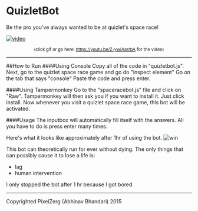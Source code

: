 # QuizletBot
Be the pro you've always wanted to be at quizlet's space race!

[![video](https://j.gifs.com/BBBQPx.gif)](https://youtu.be/Z-ywIAarrbA)
<center><small>(click gif or go here: <a href="https://youtu.be/Z-ywIAarrbA">https://youtu.be/Z-ywIAarrbA</a> for the video)</small></center>

---
##How to Run
####Using Console
Copy all of the code in "quizletbot.js".
Next, go to the quizlet space race game and go do "inspect element"
Go on the tab that says "console"
Paste the code and press enter.

####Using Tampermonkey
Go to the "spaceracebot.js" file and click on "Raw".
Tampermonkey will then ask you if you want to install it.
Just click install.
Now whenever you visit a quizlet space race game, this bot will be activated.

####Usage
The inputbox will automatically fill itself with the answers.
All you have to do is press enter many times.

Here's what it looks like approximately after 1hr of using the bot.
![win](http://i.snag.gy/673UL.jpg)

This bot can theoretically run for ever without dying. The only things that can possibly cause it to lose a life is:
- lag
- human intervention

I only stopped the bot after 1 hr because I got bored.

---
Copyrighted PixelZerg (Abhinav Bhandari) 2015
